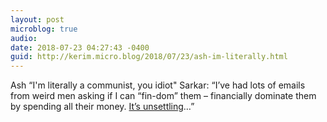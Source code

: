```yaml
---
layout: post
microblog: true
audio: 
date: 2018-07-23 04:27:43 -0400
guid: http://kerim.micro.blog/2018/07/23/ash-im-literally.html
---
```

Ash “I'm literally a communist, you idiot" Sarkar:  “I’ve had lots of emails from weird men asking if I can “fin-dom” them – financially dominate them by spending all their money. [It’s unsettling](https://www.theguardian.com/politics/2018/jul/22/thats-when-i-lost-my-temper-ash-sarkar-on-her-clash-with-piers-morgan)…”
